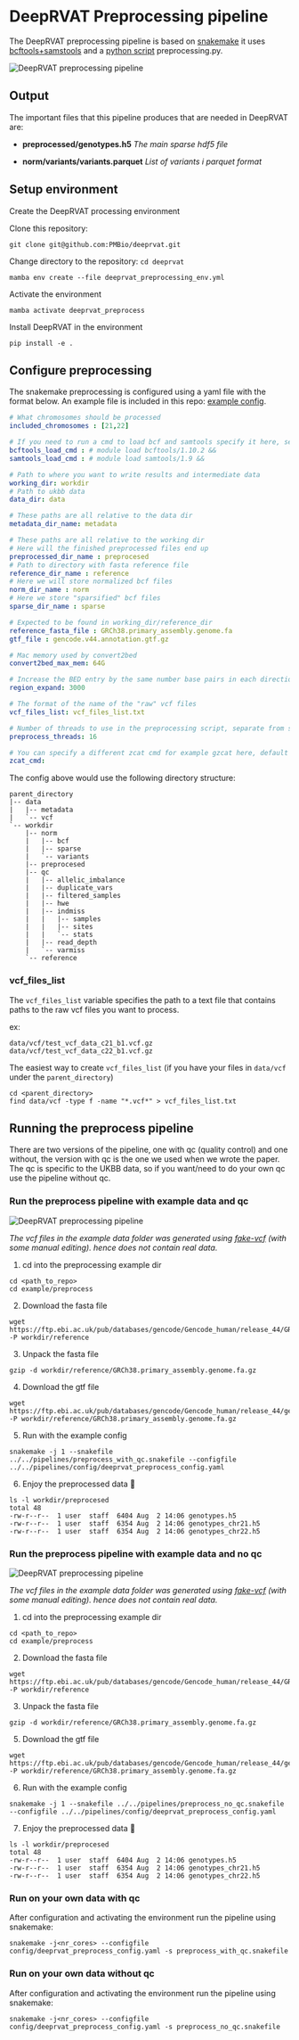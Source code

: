 # DeepRVAT Preprocessing pipeline

The DeepRVAT preprocessing pipeline is based on [snakemake](https://snakemake.readthedocs.io/en/stable/) it uses
[bcftools+samstools](https://www.htslib.org/) and a [python script](https://github.com/PMBio/deeprvat/blob/main/deeprvat/preprocessing/preprocess.py) preprocessing.py.

![DeepRVAT preprocessing pipeline](_static/preprocess_rulegraph_no_qc.svg)

## Output

The important files that this pipeline produces that are needed in DeepRVAT are:

- **preprocessed/genotypes.h5** *The main sparse hdf5 file*

- **norm/variants/variants.parquet** *List of variants i parquet format*

## Setup environment

Create the DeepRVAT processing environment

Clone this repository:

```shell
git clone git@github.com:PMBio/deeprvat.git
```

Change directory to the repository: `cd deeprvat`

```shell
mamba env create --file deeprvat_preprocessing_env.yml
```

Activate the environment

```shell
mamba activate deeprvat_preprocess
```

Install DeepRVAT in the environment

```shell
pip install -e .
```

## Configure preprocessing

The snakemake preprocessing is configured using a yaml file with the format below.
An example file is included in this repo: [example config](https://github.com/PMBio/deeprvat/blob/main/pipelines/config/deeprvat_preprocess_config.yaml).

```yaml
# What chromosomes should be processed
included_chromosomes : [21,22]

# If you need to run a cmd to load bcf and samtools specify it here, see example
bcftools_load_cmd : # module load bcftools/1.10.2 &&
samtools_load_cmd : # module load samtools/1.9 &&

# Path to where you want to write results and intermediate data
working_dir: workdir
# Path to ukbb data
data_dir: data

# These paths are all relative to the data dir
metadata_dir_name: metadata

# These paths are all relative to the working dir
# Here will the finished preprocessed files end up
preprocessed_dir_name : preprocesed
# Path to directory with fasta reference file
reference_dir_name : reference
# Here we will store normalized bcf files
norm_dir_name : norm
# Here we store "sparsified" bcf files
sparse_dir_name : sparse

# Expected to be found in working_dir/reference_dir
reference_fasta_file : GRCh38.primary_assembly.genome.fa
gtf_file : gencode.v44.annotation.gtf.gz

# Mac memory used by convert2bed
convert2bed_max_mem: 64G

# Increase the BED entry by the same number base pairs in each direction
region_expand: 3000

# The format of the name of the "raw" vcf files
vcf_files_list: vcf_files_list.txt

# Number of threads to use in the preprocessing script, separate from snakemake threads
preprocess_threads: 16

# You can specify a different zcat cmd for example gzcat here, default zcat
zcat_cmd:

```

The config above would use the following directory structure:

```shell
parent_directory
|-- data
|   |-- metadata
|   `-- vcf
`-- workdir
    |-- norm
    |   |-- bcf
    |   |-- sparse
    |   `-- variants
    |-- preprocesed
    |-- qc
    |   |-- allelic_imbalance
    |   |-- duplicate_vars
    |   |-- filtered_samples
    |   |-- hwe
    |   |-- indmiss
    |   |   |-- samples
    |   |   |-- sites
    |   |   `-- stats
    |   |-- read_depth
    |   `-- varmiss
    `-- reference

```

### vcf_files_list
The `vcf_files_list` variable specifies the path to a text file that contains paths to the raw vcf files you want to 
process. 

ex:


```text
data/vcf/test_vcf_data_c21_b1.vcf.gz
data/vcf/test_vcf_data_c22_b1.vcf.gz
```

The easiest way to create `vcf_files_list` (if you have your files in `data/vcf` under the `parent_directory`)
```shell
cd <parent_directory>
find data/vcf -type f -name "*.vcf*" > vcf_files_list.txt
```
## Running the preprocess pipeline

There are two versions of the pipeline, one with qc (quality control) and one without, the version with qc is the one
we used when we wrote the paper. The qc is specific to the UKBB data, so if you want/need to do your own qc use the 
pipeline without qc.

### Run the preprocess pipeline with example data and qc
![DeepRVAT preprocessing pipeline](_static/preprocess_rulegraph_with_qc.svg)

*The vcf files in the example data folder was generated using [fake-vcf](https://github.com/endast/fake-vcf) (with some
manual editing).
hence does not contain real data.*

1. cd into the preprocessing example dir

```shell
cd <path_to_repo>
cd example/preprocess
```

2. Download the fasta file

```shell
wget https://ftp.ebi.ac.uk/pub/databases/gencode/Gencode_human/release_44/GRCh38.primary_assembly.genome.fa.gz -P workdir/reference
```

3. Unpack the fasta file

```shell
gzip -d workdir/reference/GRCh38.primary_assembly.genome.fa.gz
```

4. Download the gtf file

```shell
wget https://ftp.ebi.ac.uk/pub/databases/gencode/Gencode_human/release_44/gencode.v44.annotation.gtf.gz -P workdir/reference/GRCh38.primary_assembly.genome.fa.gz
```

5. Run with the example config

```shell
snakemake -j 1 --snakefile ../../pipelines/preprocess_with_qc.snakefile --configfile ../../pipelines/config/deeprvat_preprocess_config.yaml
```

6. Enjoy the preprocessed data 🎉

```shell
ls -l workdir/preprocesed
total 48
-rw-r--r--  1 user  staff  6404 Aug  2 14:06 genotypes.h5
-rw-r--r--  1 user  staff  6354 Aug  2 14:06 genotypes_chr21.h5
-rw-r--r--  1 user  staff  6354 Aug  2 14:06 genotypes_chr22.h5
```


### Run the preprocess pipeline with example data and no qc

![DeepRVAT preprocessing pipeline](_static/preprocess_rulegraph_no_qc.svg)

*The vcf files in the example data folder was generated using [fake-vcf](https://github.com/endast/fake-vcf) (with some
manual editing).
hence does not contain real data.*

1. cd into the preprocessing example dir

```shell
cd <path_to_repo>
cd example/preprocess
```

2. Download the fasta file

```shell
wget https://ftp.ebi.ac.uk/pub/databases/gencode/Gencode_human/release_44/GRCh38.primary_assembly.genome.fa.gz -P workdir/reference
```

3. Unpack the fasta file

```shell
gzip -d workdir/reference/GRCh38.primary_assembly.genome.fa.gz
```

5. Download the gtf file

```shell
wget https://ftp.ebi.ac.uk/pub/databases/gencode/Gencode_human/release_44/gencode.v44.annotation.gtf.gz -P workdir/reference/GRCh38.primary_assembly.genome.fa.gz
```


6. Run with the example config

```shell
snakemake -j 1 --snakefile ../../pipelines/preprocess_no_qc.snakefile --configfile ../../pipelines/config/deeprvat_preprocess_config.yaml
```

7. Enjoy the preprocessed data 🎉

```shell
ls -l workdir/preprocesed
total 48
-rw-r--r--  1 user  staff  6404 Aug  2 14:06 genotypes.h5
-rw-r--r--  1 user  staff  6354 Aug  2 14:06 genotypes_chr21.h5
-rw-r--r--  1 user  staff  6354 Aug  2 14:06 genotypes_chr22.h5
```

### Run on your own data with qc

After configuration and activating the environment run the pipeline using snakemake:

```shell
snakemake -j<nr_cores> --configfile config/deeprvat_preprocess_config.yaml -s preprocess_with_qc.snakefile  
```


### Run on your own data without qc

After configuration and activating the environment run the pipeline using snakemake:

```shell
snakemake -j<nr_cores> --configfile config/deeprvat_preprocess_config.yaml -s preprocess_no_qc.snakefile  
```